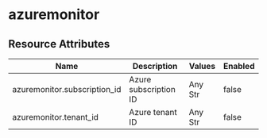 [comment]: <> (Code generated by mdatagen. DO NOT EDIT.)

# azuremonitor

## Resource Attributes

| Name | Description | Values | Enabled |
| ---- | ----------- | ------ | ------- |
| azuremonitor.subscription_id | Azure subscription ID | Any Str | false |
| azuremonitor.tenant_id | Azure tenant ID | Any Str | false |
